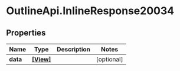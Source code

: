 # OutlineApi.InlineResponse20034

## Properties
Name | Type | Description | Notes
------------ | ------------- | ------------- | -------------
**data** | [**[View]**](View.md) |  | [optional] 
